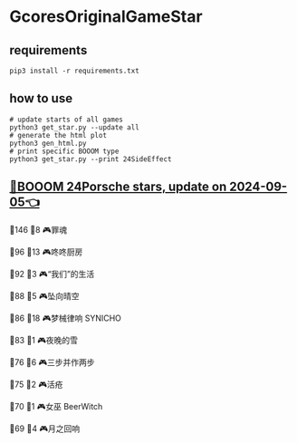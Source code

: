 # GcoresOriginalGameStar

## requirements
```
pip3 install -r requirements.txt
```

## how to use
```
# update starts of all games
python3 get_star.py --update all
# generate the html plot
python3 gen_html.py
# print specific BOOOM type
python3 get_star.py --print 24SideEffect
```

## [🔗BOOOM 24Porsche stars, update on 2024-09-05👈](https://raw.githack.com/sichaozhang1112/GcoresOriginalGameStar/main/html/24Porsche.html) 
🌟146 👥8   🎮罪魂                 

🌟96  👥13  🎮咚咚厨房               

🌟92  👥3   🎮“我们”的生活            

🌟88  👥5   🎮坠向晴空               

🌟86  👥18  🎮梦械律响 SYNICHO       

🌟83  👥1   🎮夜晚的雪               

🌟76  👥6   🎮三步并作两步             

🌟75  👥2   🎮活疮                 

🌟70  👥1   🎮女巫 BeerWitch       

🌟69  👥4   🎮月之回响               

